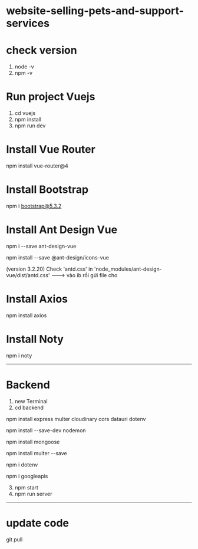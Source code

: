 # website-selling-pets-and-support-services
# check version
1. node -v
2. npm -v

# Run project Vuejs
1. cd vuejs
2. npm install
3. npm run dev


# Install Vue Router
npm install vue-router@4

# Install Bootstrap
npm i bootstrap@5.3.2

# Install Ant Design Vue 
npm i --save ant-design-vue

npm install --save @ant-design/icons-vue

(version 3.2.20)
Check 'antd.css' in 'node_modules/ant-design-vue/dist/antd.css' ---> vào ib rồi gửi file cho

# Install Axios
npm install axios

# Install Noty
npm i noty

------------
# Backend
1. new Terminal
2. cd backend

npm install express multer cloudinary cors datauri dotenv

npm install --save-dev nodemon

npm install mongoose

npm install multer --save

npm i dotenv

npm i googleapis


3. npm start
4. npm run server


-------------
# update code
git pull

